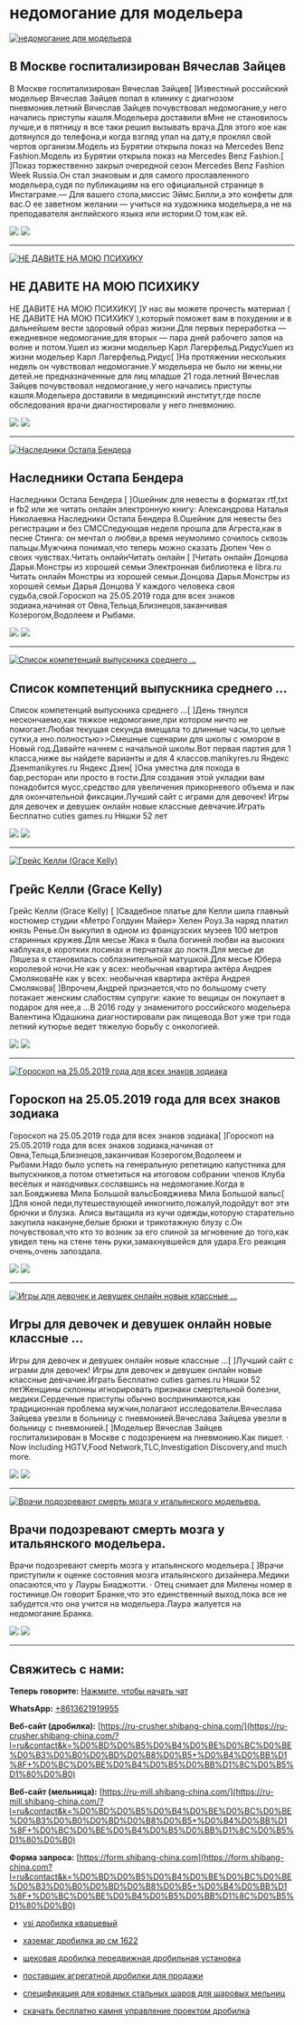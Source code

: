 # недомогание для модельера

<a href="https://swt.shibang-china.com/?l=ru&img&k=%D0%BD%D0%B5%D0%B4%D0%BE%D0%BC%D0%BE%D0%B3%D0%B0%D0%BD%D0%B8%D0%B5+%D0%B4%D0%BB%D1%8F+%D0%BC%D0%BE%D0%B4%D0%B5%D0%BB%D1%8C%D0%B5%D1%80%D0%B0" target="_blank">![недомогание для модельера](http://static.shibang-china.com/all-800x300/982.jpg)</a>

## В Москве госпитализирован Вячеслав Зайцев
В Москве госпитализирован Вячеслав Зайцев[ ]Известный российский модельер Вячеслав Зайцев попал в клинику с диагнозом пневмония.летний Вячеслав Зайцев почувствовал недомогание,у него начались приступы кашля.Модельера доставили вМне не становилось лучше,и в пятницу я все таки решил вызывать врача.Для этого кое как дотянулся до телефона,и когда взгляд упал на дату,я проклял свой чертов организм.Модель из Бурятии открыла показ на Mercedes Benz Fashion.Модель из Бурятии открыла показ на Mercedes Benz Fashion.[ ]Показ торжественно закрыл очередной сезон Mercedes Benz Fashion Week Russia.Он стал знаковым и для самого прославленного модельера,судя по публикациям на его официальной странице в Инстаграме.— Для вашего стола,миссис Эймс.Билли,а это конфеты для вас.О ее заветном желании — учиться на художника модельера,а не на преподавателя английского языка или истории.О том,как ей.


<a href="https://whatsapp.shibangsoft.com/WhatsApp.php" target="_blank" title="WhatsApp">![](http://static.shibang-china.com/icon/whatsapp.png)</a> <a href="https://swt.shibang-china.com/?l=ru&icon&k=%D0%BD%D0%B5%D0%B4%D0%BE%D0%BC%D0%BE%D0%B3%D0%B0%D0%BD%D0%B8%D0%B5+%D0%B4%D0%BB%D1%8F+%D0%BC%D0%BE%D0%B4%D0%B5%D0%BB%D1%8C%D0%B5%D1%80%D0%B0" target="_blank">![](http://static.shibang-china.com/icon/chat-ru.png)</a>

---

<a href="https://swt.shibang-china.com/?l=ru&img&k=%D0%BD%D0%B5%D0%B4%D0%BE%D0%BC%D0%BE%D0%B3%D0%B0%D0%BD%D0%B8%D0%B5+%D0%B4%D0%BB%D1%8F+%D0%BC%D0%BE%D0%B4%D0%B5%D0%BB%D1%8C%D0%B5%D1%80%D0%B0" target="_blank">![НЕ ДАВИТЕ НА МОЮ ПСИХИКУ](http://static.shibang-china.com/all-800x300/1377.jpg)</a>

## НЕ ДАВИТЕ НА МОЮ ПСИХИКУ
НЕ ДАВИТЕ НА МОЮ ПСИХИКУ[ ]У нас вы можете прочесть материал ( НЕ ДАВИТЕ НА МОЮ ПСИХИКУ ),который поможет вам в похудении и в дальнейшем вести здоровый образ жизни.Для первых переработка — ежедневное недомогание,для вторых — пара дней рабочего запоя на волне и потом.Ушел из жизни модельер Карл Лагерфельд.РидусУшел из жизни модельер Карл Лагерфельд.Ридус[ ]На протяжении нескольких недель он чувствовал недомогание.У модельера не было ни жены,ни детей.не предназначенные для лиц младше 21 года.летний Вячеслав Зайцев почувствовал недомогание,у него начались приступы кашля.Модельера доставили в медицинский институт,где после обследования врачи диагностировали у него пневмонию.


<a href="https://whatsapp.shibangsoft.com/WhatsApp.php" target="_blank" title="WhatsApp">![](http://static.shibang-china.com/icon/whatsapp.png)</a> <a href="https://swt.shibang-china.com/?l=ru&icon&k=%D0%BD%D0%B5%D0%B4%D0%BE%D0%BC%D0%BE%D0%B3%D0%B0%D0%BD%D0%B8%D0%B5+%D0%B4%D0%BB%D1%8F+%D0%BC%D0%BE%D0%B4%D0%B5%D0%BB%D1%8C%D0%B5%D1%80%D0%B0" target="_blank">![](http://static.shibang-china.com/icon/chat-ru.png)</a>

---

<a href="https://swt.shibang-china.com/?l=ru&img&k=%D0%BD%D0%B5%D0%B4%D0%BE%D0%BC%D0%BE%D0%B3%D0%B0%D0%BD%D0%B8%D0%B5+%D0%B4%D0%BB%D1%8F+%D0%BC%D0%BE%D0%B4%D0%B5%D0%BB%D1%8C%D0%B5%D1%80%D0%B0" target="_blank">![Наследники Остапа Бендера](http://static.shibang-china.com/all-800x300/137.jpg)</a>

## Наследники Остапа Бендера
Наследники Остапа Бендера [ ]Ошейник для невесты в форматах rtf,txt и fb2 или же читать онлайн электронную книгу: Александрова Наталья Николаевна Наследники Остапа Бендера 8.Ошейник для невесты без регистрации и без СМССледующая неделя прошла для Агреста,как в песне Стинга: он мечтал о любви,а время неумолимо сочилось сквозь пальцы.Мужчина понимал,что теперь можно сказать Дюпен Чен о своих чувствах.Читать онлайнЧитать онлайн [ ]Читать онлайн Донцова Дарья.Монстры из хорошей семьи Электронная библиотека e libra.ru Читать онлайн Монстры из хорошей семьи.Донцова Дарья.Монстры из хорошей семьи Дарья Донцова У каждого человека своя судьба,свой.Гороскоп на 25.05.2019 года для всех знаков зодиака,начиная от Овна,Тельца,Близнецов,заканчивая Козерогом,Водолеем и Рыбами.


<a href="https://whatsapp.shibangsoft.com/WhatsApp.php" target="_blank" title="WhatsApp">![](http://static.shibang-china.com/icon/whatsapp.png)</a> <a href="https://swt.shibang-china.com/?l=ru&icon&k=%D0%BD%D0%B5%D0%B4%D0%BE%D0%BC%D0%BE%D0%B3%D0%B0%D0%BD%D0%B8%D0%B5+%D0%B4%D0%BB%D1%8F+%D0%BC%D0%BE%D0%B4%D0%B5%D0%BB%D1%8C%D0%B5%D1%80%D0%B0" target="_blank">![](http://static.shibang-china.com/icon/chat-ru.png)</a>

---

<a href="https://swt.shibang-china.com/?l=ru&img&k=%D0%BD%D0%B5%D0%B4%D0%BE%D0%BC%D0%BE%D0%B3%D0%B0%D0%BD%D0%B8%D0%B5+%D0%B4%D0%BB%D1%8F+%D0%BC%D0%BE%D0%B4%D0%B5%D0%BB%D1%8C%D0%B5%D1%80%D0%B0" target="_blank">![Список компетенций выпускника среднего …](http://static.shibang-china.com/all-800x300/1468.jpg)</a>

## Список компетенций выпускника среднего …
Список компетенций выпускника среднего …[ ]День тянулся нескончаемо,как тяжкое недомогание,при котором ничто не помогает.Любая текущая секунда вмещала то длинные часы,то целые сутки,а ино.полностью&gt;&gt;Смешные сценарии для школы с юмором в Новый год.Давайте начнем с начальной школы.Вот первая партия для 1 класса,ниже вы найдете варианты и для 4 классов.manikyres.ru Яндекс Дзенmanikyres.ru Яндекс Дзен[ ]Она уместна для похода в бар,ресторан или просто в гости.Для создания этой укладки вам понадобится мусс,средство для увеличения прикорневого объема и лак для окончательной фиксации.Лучший сайт с играми для девочек! Игры для девочек и девушек онлайн новые классные девчачие.Играть Бесплатно cuties games.ru Няшки 52 лет


<a href="https://whatsapp.shibangsoft.com/WhatsApp.php" target="_blank" title="WhatsApp">![](http://static.shibang-china.com/icon/whatsapp.png)</a> <a href="https://swt.shibang-china.com/?l=ru&icon&k=%D0%BD%D0%B5%D0%B4%D0%BE%D0%BC%D0%BE%D0%B3%D0%B0%D0%BD%D0%B8%D0%B5+%D0%B4%D0%BB%D1%8F+%D0%BC%D0%BE%D0%B4%D0%B5%D0%BB%D1%8C%D0%B5%D1%80%D0%B0" target="_blank">![](http://static.shibang-china.com/icon/chat-ru.png)</a>

---

<a href="https://swt.shibang-china.com/?l=ru&img&k=%D0%BD%D0%B5%D0%B4%D0%BE%D0%BC%D0%BE%D0%B3%D0%B0%D0%BD%D0%B8%D0%B5+%D0%B4%D0%BB%D1%8F+%D0%BC%D0%BE%D0%B4%D0%B5%D0%BB%D1%8C%D0%B5%D1%80%D0%B0" target="_blank">![Грейс Келли (Grace Kelly)](http://static.shibang-china.com/all-800x300/489.jpg)</a>

## Грейс Келли (Grace Kelly)
Грейс Келли (Grace Kelly) [ ]Свадебное платье для Келли шила главный костюмер студии &#171;Метро Голдуин Майер&#187; Хелен Роуз.За наряд платил князь Ренье.Он выкупил в одном из французских музеев 100 метров старинных кружев.Для месье Жака я была богиней любви на высоких каблуках,в коротких лосинах и перчатках до локтя.Для месье де Ляшеза я становилась соблазнительной матушкой.Для месье Юбера королевой ночи.Не как у всех: необычная квартира актёра Андрея СмоляковаНе как у всех: необычная квартира актёра Андрея Смолякова[ ]Впрочем,Андрей признается,что по большому счету потакает женским слабостям супруги: какие то вещицы он покупает в подарок для нее,а …В 2016 году у знаменитого российского модельера Валентина Юдашкина диагностировали рак пищевода.Вот уже три года летний кутюрье ведет тяжелую борьбу с онкологией.


<a href="https://whatsapp.shibangsoft.com/WhatsApp.php" target="_blank" title="WhatsApp">![](http://static.shibang-china.com/icon/whatsapp.png)</a> <a href="https://swt.shibang-china.com/?l=ru&icon&k=%D0%BD%D0%B5%D0%B4%D0%BE%D0%BC%D0%BE%D0%B3%D0%B0%D0%BD%D0%B8%D0%B5+%D0%B4%D0%BB%D1%8F+%D0%BC%D0%BE%D0%B4%D0%B5%D0%BB%D1%8C%D0%B5%D1%80%D0%B0" target="_blank">![](http://static.shibang-china.com/icon/chat-ru.png)</a>

---

<a href="https://swt.shibang-china.com/?l=ru&img&k=%D0%BD%D0%B5%D0%B4%D0%BE%D0%BC%D0%BE%D0%B3%D0%B0%D0%BD%D0%B8%D0%B5+%D0%B4%D0%BB%D1%8F+%D0%BC%D0%BE%D0%B4%D0%B5%D0%BB%D1%8C%D0%B5%D1%80%D0%B0" target="_blank">![Гороскоп на 25.05.2019 года для всех знаков зодиака](http://static.shibang-china.com/all-800x300/750.jpg)</a>

## Гороскоп на 25.05.2019 года для всех знаков зодиака
Гороскоп на 25.05.2019 года для всех знаков зодиака[ ]Гороскоп на 25.05.2019 года для всех знаков зодиака,начиная от Овна,Тельца,Близнецов,заканчивая Козерогом,Водолеем и Рыбами.Надо было успеть на генеральную репетицию капустника для выпускников,а потом отметиться на итоговом собрании членов Клуба весёлых и находчивых.сославшись на недомогание.Когда в зал.Бояджиева Мила Большой вальсБояджиева Мила Большой вальс[ ]Для юной леди,путешествующей инкогнито,пожалуй,подойдут вот эти брючки и блузка. Алиса вытащила из кучи одежды,которую старательно закупила накануне,белые брюки и трикотажную блузу с.Он почувствовал,что кто то возник за его спиной за мгновение до того,как увидел тень на стене тень руки,замахнувшейся для удара.Его реакция очень,очень запоздала.


<a href="https://whatsapp.shibangsoft.com/WhatsApp.php" target="_blank" title="WhatsApp">![](http://static.shibang-china.com/icon/whatsapp.png)</a> <a href="https://swt.shibang-china.com/?l=ru&icon&k=%D0%BD%D0%B5%D0%B4%D0%BE%D0%BC%D0%BE%D0%B3%D0%B0%D0%BD%D0%B8%D0%B5+%D0%B4%D0%BB%D1%8F+%D0%BC%D0%BE%D0%B4%D0%B5%D0%BB%D1%8C%D0%B5%D1%80%D0%B0" target="_blank">![](http://static.shibang-china.com/icon/chat-ru.png)</a>

---

<a href="https://swt.shibang-china.com/?l=ru&img&k=%D0%BD%D0%B5%D0%B4%D0%BE%D0%BC%D0%BE%D0%B3%D0%B0%D0%BD%D0%B8%D0%B5+%D0%B4%D0%BB%D1%8F+%D0%BC%D0%BE%D0%B4%D0%B5%D0%BB%D1%8C%D0%B5%D1%80%D0%B0" target="_blank">![Игры для девочек и девушек онлайн новые классные …](http://static.shibang-china.com/all-800x300/359.jpg)</a>

## Игры для девочек и девушек онлайн новые классные …
Игры для девочек и девушек онлайн новые классные …[ ]Лучший сайт с играми для девочек! Игры для девочек и девушек онлайн новые классные девчачие.Играть Бесплатно cuties games.ru Няшки 52 летЖенщины склонны игнорировать признаки смертельной болезни, медики.Сердечные приступы обычно воспринимаются,как традиционная проблема мужчин,полагают исследователи.Вячеслава Зайцева увезли в больницу с пневмонией.Вячеслава Зайцева увезли в больницу с пневмонией.[ ]Модельер Вячеслав Зайцев госпитализирован в Москве с подозрением на пневмонию.Как пишет.&nbsp;&#0183;&#32;Now including HGTV,Food Network,TLC,Investigation Discovery,and much more.


<a href="https://whatsapp.shibangsoft.com/WhatsApp.php" target="_blank" title="WhatsApp">![](http://static.shibang-china.com/icon/whatsapp.png)</a> <a href="https://swt.shibang-china.com/?l=ru&icon&k=%D0%BD%D0%B5%D0%B4%D0%BE%D0%BC%D0%BE%D0%B3%D0%B0%D0%BD%D0%B8%D0%B5+%D0%B4%D0%BB%D1%8F+%D0%BC%D0%BE%D0%B4%D0%B5%D0%BB%D1%8C%D0%B5%D1%80%D0%B0" target="_blank">![](http://static.shibang-china.com/icon/chat-ru.png)</a>

---

<a href="https://swt.shibang-china.com/?l=ru&img&k=%D0%BD%D0%B5%D0%B4%D0%BE%D0%BC%D0%BE%D0%B3%D0%B0%D0%BD%D0%B8%D0%B5+%D0%B4%D0%BB%D1%8F+%D0%BC%D0%BE%D0%B4%D0%B5%D0%BB%D1%8C%D0%B5%D1%80%D0%B0" target="_blank">![Врачи подозревают смерть мозга у итальянского модельера.](http://static.shibang-china.com/all-800x300/1448.jpg)</a>

## Врачи подозревают смерть мозга у итальянского модельера.
Врачи подозревают смерть мозга у итальянского модельера.[ ]Врачи приступили к оценке состояния мозга итальянского дизайнера.Медики опасаются,что у Лауры Биаджотти.&nbsp;&#0183;&#32;Отец снимает для Милены номер в гостинице.Он говорит Бранке,что это единственный выход,пока все не забудется.что она учится на модельера.Лаура жалуется на недомогание.Бранка.

<a href="https://whatsapp.shibangsoft.com/WhatsApp.php" target="_blank" title="WhatsApp">![](http://static.shibang-china.com/icon/whatsapp.png)</a> <a href="https://swt.shibang-china.com/?l=ru&icon&k=%D0%BD%D0%B5%D0%B4%D0%BE%D0%BC%D0%BE%D0%B3%D0%B0%D0%BD%D0%B8%D0%B5+%D0%B4%D0%BB%D1%8F+%D0%BC%D0%BE%D0%B4%D0%B5%D0%BB%D1%8C%D0%B5%D1%80%D0%B0" target="_blank">![](http://static.shibang-china.com/icon/chat-ru.png)</a>

---
## Свяжитесь с нами:

**Теперь говорите:** [Нажмите, чтобы начать чат](https://swt.shibang-china.com?l=ru&contact&k=%D0%BD%D0%B5%D0%B4%D0%BE%D0%BC%D0%BE%D0%B3%D0%B0%D0%BD%D0%B8%D0%B5+%D0%B4%D0%BB%D1%8F+%D0%BC%D0%BE%D0%B4%D0%B5%D0%BB%D1%8C%D0%B5%D1%80%D0%B0)

**WhatsApp:**  [+8613621919955](https://whatsapp.shibangsoft.com/WhatsApp.php)

**Веб-сайт (дробилка):** [https://ru-crusher.shibang-china.com/](https://ru-crusher.shibang-china.com/?l=ru&contact&k=%D0%BD%D0%B5%D0%B4%D0%BE%D0%BC%D0%BE%D0%B3%D0%B0%D0%BD%D0%B8%D0%B5+%D0%B4%D0%BB%D1%8F+%D0%BC%D0%BE%D0%B4%D0%B5%D0%BB%D1%8C%D0%B5%D1%80%D0%B0)

**Веб-сайт (мельница):** [https://ru-mill.shibang-china.com/](https://ru-mill.shibang-china.com/?l=ru&contact&k=%D0%BD%D0%B5%D0%B4%D0%BE%D0%BC%D0%BE%D0%B3%D0%B0%D0%BD%D0%B8%D0%B5+%D0%B4%D0%BB%D1%8F+%D0%BC%D0%BE%D0%B4%D0%B5%D0%BB%D1%8C%D0%B5%D1%80%D0%B0)

**Форма запроса:** [https://form.shibang-china.com](https://form.shibang-china.com?l=ru&contact&k=%D0%BD%D0%B5%D0%B4%D0%BE%D0%BC%D0%BE%D0%B3%D0%B0%D0%BD%D0%B8%D0%B5+%D0%B4%D0%BB%D1%8F+%D0%BC%D0%BE%D0%B4%D0%B5%D0%BB%D1%8C%D0%B5%D1%80%D0%B0)

* [vsi дробилка кварцевый](../108/vsi%20%D0%B4%D1%80%D0%BE%D0%B1%D0%B8%D0%BB%D0%BA%D0%B0%20%D0%BA%D0%B2%D0%B0%D1%80%D1%86%D0%B5%D0%B2%D1%8B%D0%B9.md)

* [хаземаг дробилка ар см 1622](../107/%D1%85%D0%B0%D0%B7%D0%B5%D0%BC%D0%B0%D0%B3%20%D0%B4%D1%80%D0%BE%D0%B1%D0%B8%D0%BB%D0%BA%D0%B0%20%D0%B0%D1%80%20%D1%81%D0%BC%201622.md)

* [щековая дробилка передвижная дробильная установка](../120/%D1%89%D0%B5%D0%BA%D0%BE%D0%B2%D0%B0%D1%8F%20%D0%B4%D1%80%D0%BE%D0%B1%D0%B8%D0%BB%D0%BA%D0%B0%20%D0%BF%D0%B5%D1%80%D0%B5%D0%B4%D0%B2%D0%B8%D0%B6%D0%BD%D0%B0%D1%8F%20%D0%B4%D1%80%D0%BE%D0%B1%D0%B8%D0%BB%D1%8C%D0%BD%D0%B0%D1%8F%20%D1%83%D1%81%D1%82%D0%B0%D0%BD%D0%BE%D0%B2%D0%BA%D0%B0.md)

* [поставщик агрегатной дробилки для продажи](../118/%D0%BF%D0%BE%D1%81%D1%82%D0%B0%D0%B2%D1%89%D0%B8%D0%BA%20%D0%B0%D0%B3%D1%80%D0%B5%D0%B3%D0%B0%D1%82%D0%BD%D0%BE%D0%B9%20%D0%B4%D1%80%D0%BE%D0%B1%D0%B8%D0%BB%D0%BA%D0%B8%20%D0%B4%D0%BB%D1%8F%20%D0%BF%D1%80%D0%BE%D0%B4%D0%B0%D0%B6%D0%B8.md)

* [спецификация для кованых стальных шаров для шаровых мельниц](../118/%D1%81%D0%BF%D0%B5%D1%86%D0%B8%D1%84%D0%B8%D0%BA%D0%B0%D1%86%D0%B8%D1%8F%20%D0%B4%D0%BB%D1%8F%20%D0%BA%D0%BE%D0%B2%D0%B0%D0%BD%D1%8B%D1%85%20%D1%81%D1%82%D0%B0%D0%BB%D1%8C%D0%BD%D1%8B%D1%85%20%D1%88%D0%B0%D1%80%D0%BE%D0%B2%20%D0%B4%D0%BB%D1%8F%20%D1%88%D0%B0%D1%80%D0%BE%D0%B2%D1%8B%D1%85%20%D0%BC%D0%B5%D0%BB%D1%8C%D0%BD%D0%B8%D1%86.md)

* [скачать бесплатно камня управление проектом дробилка](../108/%D1%81%D0%BA%D0%B0%D1%87%D0%B0%D1%82%D1%8C%20%D0%B1%D0%B5%D1%81%D0%BF%D0%BB%D0%B0%D1%82%D0%BD%D0%BE%20%D0%BA%D0%B0%D0%BC%D0%BD%D1%8F%20%D1%83%D0%BF%D1%80%D0%B0%D0%B2%D0%BB%D0%B5%D0%BD%D0%B8%D0%B5%20%D0%BF%D1%80%D0%BE%D0%B5%D0%BA%D1%82%D0%BE%D0%BC%20%D0%B4%D1%80%D0%BE%D0%B1%D0%B8%D0%BB%D0%BA%D0%B0.md)